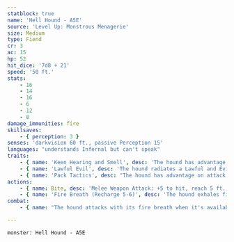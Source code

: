 ```yaml
---
statblock: true
name: 'Hell Hound - A5E'
source: 'Level Up: Monstrous Menagerie'
size: Medium
type: Fiend
cr: 3
ac: 15
hp: 52
hit_dice: '7d8 + 21'
speed: '50 ft.'
stats:
    - 16
    - 14
    - 16
    - 6
    - 12
    - 8
damage_immunities: fire
skillsaves:
    - { perception: 3 }
senses: 'darkvision 60 ft., passive Perception 15'
languages: "understands Infernal but can't speak"
traits:
    - { name: 'Keen Hearing and Smell', desc: 'The hound has advantage on Perception checks that rely on hearing and smell.' }
    - { name: 'Lawful Evil', desc: 'The hound radiates a Lawful and Evil aura.' }
    - { name: 'Pack Tactics', desc: "The hound has advantage on attack rolls against a creature if at least one of the hound's allies is within 5 feet of the creature and not incapacitated." }
actions:
    - { name: Bite, desc: 'Melee Weapon Attack: +5 to hit, reach 5 ft., one target. Hit: 8 (1d10 + 3) piercing damage plus 7 (2d6) fire damage.' }
    - { name: 'Fire Breath (Recharge 5-6)', desc: 'The hound exhales fire in a 15-foot cone. Each creature in that area makes a DC 12 Dexterity saving throw, taking 21 (6d6) fire damage on a failed save or half damage on a success.' }
combat:
    - { name: "The hound attacks with its fire breath when it's available", desc: 'It chases down enemies who try to flee.' }

---
```

```statblock
monster: Hell Hound - A5E
```
